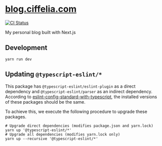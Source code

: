 # [blog.ciffelia.com](https://blog.ciffelia.com)

[![CI Status](https://github.com/ciffelia/blog.ciffelia.com/workflows/CI/badge.svg?branch=main)](https://github.com/ciffelia/blog.ciffelia.com/actions?query=workflow%3ACI+branch%3Amain)

My personal blog built with Next.js

## Development

```shell
yarn run dev
```

## Updating `@typescript-eslint/*`

This package has `@typescript-eslint/eslint-plugin` as a direct dependency and `@typescript-eslint/parser` as an indirect dependency. According to [eslint-config-standard-with-typescript](https://github.com/standard/eslint-config-standard-with-typescript#typescript-eslint-dependencies), the installed versions of these packages should be the same.

To achieve this, we execute the following procedure to upgrade these packages.

```shell
# Upgrade direct dependencies (modifies package.json and yarn.lock)
yarn up '@typescript-eslint/*'
# Upgrade all dependencies (modifies yarn.lock only)
yarn up --recursive '@typescript-eslint/*'
```
